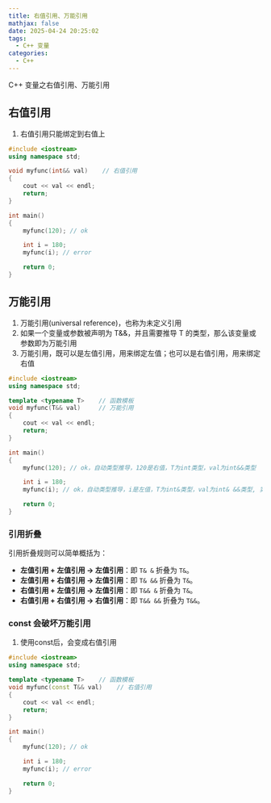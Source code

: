 ```yaml
---
title: 右值引用、万能引用
mathjax: false
date: 2025-04-24 20:25:02
tags:
  - C++ 变量
categories:
  - C++
---
```


C++ 变量之右值引用、万能引用
<!-- less -->

## 右值引用
1. 右值引用只能绑定到右值上
```cpp
#include <iostream>
using namespace std;

void myfunc(int&& val)    // 右值引用
{
	cout << val << endl;
	return;
}

int main()
{
	myfunc(120); // ok

	int i = 180;
	myfunc(i); // error

    return 0;
}
```
## 万能引用
1. 万能引用(universal reference)，也称为未定义引用
2. 如果一个变量或参数被声明为 T&&，并且需要推导 T 的类型，那么该变量或参数即为万能引用
3. 万能引用，既可以是左值引用，用来绑定左值；也可以是右值引用，用来绑定右值

```cpp
#include <iostream>
using namespace std;

template <typename T>    // 函数模板
void myfunc(T&& val)     // 万能引用
{
	cout << val << endl;
	return;
}

int main()
{
	myfunc(120); // ok，自动类型推导，120是右值，T为int类型，val为int&&类型

	int i = 180;
	myfunc(i); // ok，自动类型推导，i是左值，T为int&类型，val为int& &&类型, 实际上是int& 类型，见引用折叠

    return 0;
}
```

### 引用折叠
引用折叠规则可以简单概括为：
- **左值引用 + 左值引用 -> 左值引用**：即 `T& &` 折叠为 `T&`。
- **左值引用 + 右值引用 -> 左值引用**：即 `T& &&` 折叠为 `T&`。
- **右值引用 + 左值引用 -> 左值引用**：即 `T&& &` 折叠为 `T&`。
- **右值引用 + 右值引用 -> 右值引用**：即 `T&& &&` 折叠为 `T&&`。


### const 会破坏万能引用
1. 使用const后，会变成右值引用
```cpp
#include <iostream>
using namespace std;

template <typename T>    // 函数模板
void myfunc(const T&& val)    // 右值引用
{
	cout << val << endl;
	return;
}

int main()
{
	myfunc(120); // ok

	int i = 180;
	myfunc(i); // error

    return 0;
}
```